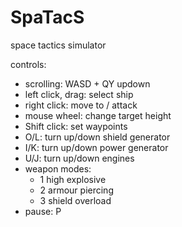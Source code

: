 # SpaTacS
space tactics simulator

controls:
  * scrolling: WASD + QY updown
  * left click, drag: select ship
  * right click: move to / attack
  * mouse wheel: change target height
  * Shift click: set waypoints
  * O/L: turn up/down shield generator
  * I/K: turn up/down power generator
  * U/J: turn up/down engines
  * weapon modes:
    - 1 high explosive
    - 2 armour piercing
    - 3 shield overload
  * pause: P
